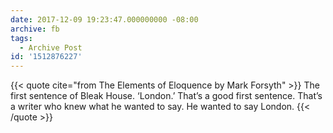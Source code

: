 ```yaml
---
date: 2017-12-09 19:23:47.000000000 -08:00
archive: fb
tags: 
  - Archive Post
id: '1512876227'
---
```


{{< quote cite="from The Elements of Eloquence by Mark Forsyth" >}}
The first sentence of Bleak House. ‘London.’ That’s a good first sentence. That’s a writer who knew what he wanted to say. He wanted to say London.
{{< /quote >}}